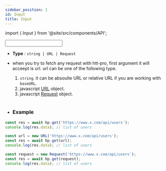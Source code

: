 ```yaml
---
sidebar_position: 1
id: Input
title: Input
---
```


import { Input } from '@site/src/components/API';

<Input/>

- **Type** : `string | URL | Request`
- when you try to fetch any request with htt-pro, first argument it will acceept is url. url can be one of the following type.

  1.  `string`. it can be absoulte URL or relative URL if you are working with `baseURL`.
  2.  javascript [URL](https://developer.mozilla.org/en-US/docs/Web/API/URL) object.
  3.  javascript [Request](https://developer.mozilla.org/en-US/docs/Web/API/Request) object.
      <br/><br/>

- ### Example

```ts
const res = await hp.get('https://www.x.com/api/users');
console.log(res.data); // list of users
```

```ts
const url = new URL('https://www.x.com/api/users');
const res = await hp.get(url);
console.log(res.data); // list of users
```

```ts
const request = new Request('https://www.x.com/api/users');
const res = await hp.get(request);
console.log(res.data); // list of users
```
